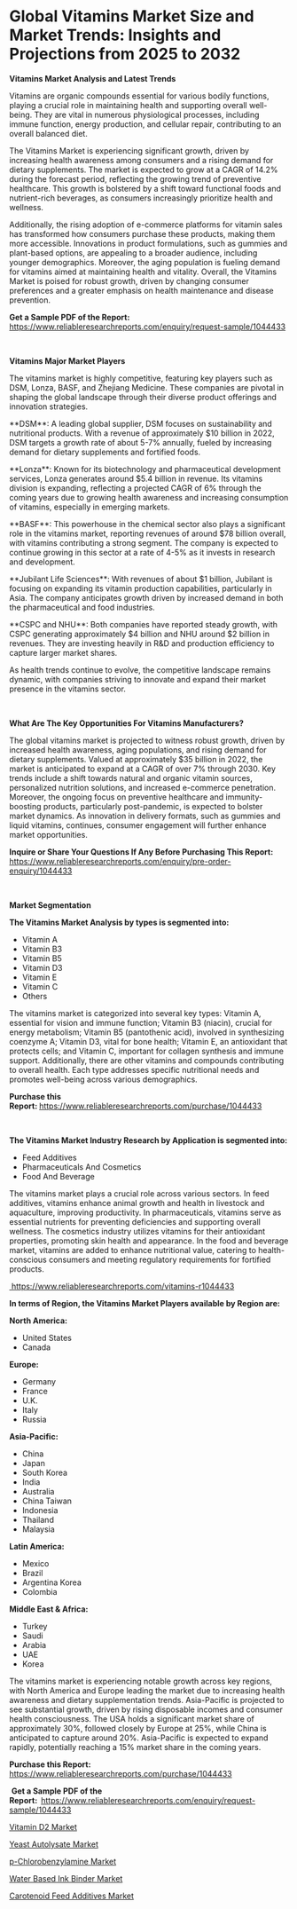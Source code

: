 <p><h1>Global Vitamins Market Size and Market Trends: Insights and Projections from 2025 to 2032</h1></p><p><strong>Vitamins Market Analysis and Latest Trends</strong></p>
<p><p>Vitamins are organic compounds essential for various bodily functions, playing a crucial role in maintaining health and supporting overall well-being. They are vital in numerous physiological processes, including immune function, energy production, and cellular repair, contributing to an overall balanced diet.</p><p>The Vitamins Market is experiencing significant growth, driven by increasing health awareness among consumers and a rising demand for dietary supplements. The market is expected to grow at a CAGR of 14.2% during the forecast period, reflecting the growing trend of preventive healthcare. This growth is bolstered by a shift toward functional foods and nutrient-rich beverages, as consumers increasingly prioritize health and wellness.</p><p>Additionally, the rising adoption of e-commerce platforms for vitamin sales has transformed how consumers purchase these products, making them more accessible. Innovations in product formulations, such as gummies and plant-based options, are appealing to a broader audience, including younger demographics. Moreover, the aging population is fueling demand for vitamins aimed at maintaining health and vitality. Overall, the Vitamins Market is poised for robust growth, driven by changing consumer preferences and a greater emphasis on health maintenance and disease prevention.</p></p>
<p><strong>Get a Sample PDF of the Report:&nbsp;</strong> <a href="https://www.reliableresearchreports.com/enquiry/request-sample/1044433?utm_campaign=118&utm_medium=2&utm_source=Github&utm_content=ia&utm_term=06012025&utm_id=vitamins">https://www.reliableresearchreports.com/enquiry/request-sample/1044433</a></p>
<p>&nbsp;</p>
<p><strong>Vitamins Major Market Players</strong></p>
<p><p>The vitamins market is highly competitive, featuring key players such as DSM, Lonza, BASF, and Zhejiang Medicine. These companies are pivotal in shaping the global landscape through their diverse product offerings and innovation strategies.</p><p>**DSM**: A leading global supplier, DSM focuses on sustainability and nutritional products. With a revenue of approximately $10 billion in 2022, DSM targets a growth rate of about 5-7% annually, fueled by increasing demand for dietary supplements and fortified foods.</p><p>**Lonza**: Known for its biotechnology and pharmaceutical development services, Lonza generates around $5.4 billion in revenue. Its vitamins division is expanding, reflecting a projected CAGR of 6% through the coming years due to growing health awareness and increasing consumption of vitamins, especially in emerging markets.</p><p>**BASF**: This powerhouse in the chemical sector also plays a significant role in the vitamins market, reporting revenues of around $78 billion overall, with vitamins contributing a strong segment. The company is expected to continue growing in this sector at a rate of 4-5% as it invests in research and development.</p><p>**Jubilant Life Sciences**: With revenues of about $1 billion, Jubilant is focusing on expanding its vitamin production capabilities, particularly in Asia. The company anticipates growth driven by increased demand in both the pharmaceutical and food industries.</p><p>**CSPC and NHU**: Both companies have reported steady growth, with CSPC generating approximately $4 billion and NHU around $2 billion in revenues. They are investing heavily in R&D and production efficiency to capture larger market shares.</p><p>As health trends continue to evolve, the competitive landscape remains dynamic, with companies striving to innovate and expand their market presence in the vitamins sector.</p></p>
<p>&nbsp;</p>
<p><strong>What Are The Key Opportunities For Vitamins Manufacturers?</strong></p>
<p><p>The global vitamins market is projected to witness robust growth, driven by increased health awareness, aging populations, and rising demand for dietary supplements. Valued at approximately $35 billion in 2022, the market is anticipated to expand at a CAGR of over 7% through 2030. Key trends include a shift towards natural and organic vitamin sources, personalized nutrition solutions, and increased e-commerce penetration. Moreover, the ongoing focus on preventive healthcare and immunity-boosting products, particularly post-pandemic, is expected to bolster market dynamics. As innovation in delivery formats, such as gummies and liquid vitamins, continues, consumer engagement will further enhance market opportunities.</p></p>
<p><strong>Inquire or Share Your Questions If Any Before Purchasing This Report:</strong> <a href="https://www.reliableresearchreports.com/enquiry/pre-order-enquiry/1044433?utm_campaign=118&utm_medium=2&utm_source=Github&utm_content=ia&utm_term=06012025&utm_id=vitamins">https://www.reliableresearchreports.com/enquiry/pre-order-enquiry/1044433</a></p>
<p>&nbsp;</p>
<p><strong>Market Segmentation</strong></p>
<p><strong>The Vitamins Market Analysis by types is segmented into:</strong></p>
<p><ul><li>Vitamin A</li><li>Vitamin B3</li><li>Vitamin B5</li><li>Vitamin D3</li><li>Vitamin E</li><li>Vitamin C</li><li>Others</li></ul></p>
<p><p>The vitamins market is categorized into several key types: Vitamin A, essential for vision and immune function; Vitamin B3 (niacin), crucial for energy metabolism; Vitamin B5 (pantothenic acid), involved in synthesizing coenzyme A; Vitamin D3, vital for bone health; Vitamin E, an antioxidant that protects cells; and Vitamin C, important for collagen synthesis and immune support. Additionally, there are other vitamins and compounds contributing to overall health. Each type addresses specific nutritional needs and promotes well-being across various demographics.</p></p>
<p><strong>Purchase this Report:&nbsp;</strong><a href="https://www.reliableresearchreports.com/purchase/1044433?utm_campaign=118&utm_medium=2&utm_source=Github&utm_content=ia&utm_term=06012025&utm_id=vitamins">https://www.reliableresearchreports.com/purchase/1044433</a></p>
<p>&nbsp;</p>
<p><strong>The Vitamins Market Industry Research by Application is segmented into:</strong></p>
<p><ul><li>Feed Additives</li><li>Pharmaceuticals And Cosmetics</li><li>Food And Beverage</li></ul></p>
<p><p>The vitamins market plays a crucial role across various sectors. In feed additives, vitamins enhance animal growth and health in livestock and aquaculture, improving productivity. In pharmaceuticals, vitamins serve as essential nutrients for preventing deficiencies and supporting overall wellness. The cosmetics industry utilizes vitamins for their antioxidant properties, promoting skin health and appearance. In the food and beverage market, vitamins are added to enhance nutritional value, catering to health-conscious consumers and meeting regulatory requirements for fortified products.</p></p>
<p><a href="https://www.reliableresearchreports.com/vitamins-r1044433?utm_campaign=118&utm_medium=2&utm_source=Github&utm_content=ia&utm_term=06012025&utm_id=vitamins">&nbsp;https://www.reliableresearchreports.com/vitamins-r1044433</a></p>
<p><strong>In terms of Region, the Vitamins Market Players available by Region are:</strong></p>
<p>
    <p> <strong> North America: </strong>
        <ul>
            <li>United States</li>
            <li>Canada</li>
        </ul>
        </p> 
    <p> <strong> Europe: </strong>
        <ul>
            <li>Germany</li>
            <li>France</li>
            <li>U.K.</li>
            <li>Italy</li>
            <li>Russia</li>
        </ul>
        </p> 
    <p> <strong> Asia-Pacific: </strong>
        <ul>
            <li>China</li>
            <li>Japan</li>
            <li>South Korea</li>
            <li>India</li>
            <li>Australia</li>
            <li>China Taiwan</li>
            <li>Indonesia</li>
            <li>Thailand</li>
            <li>Malaysia</li>
        </ul>
        </p> 
    <p> <strong> Latin America: </strong>
        <ul>
            <li>Mexico</li>
            <li>Brazil</li>
            <li>Argentina Korea</li>
            <li>Colombia</li>
        </ul>
        </p> 
    <p> <strong> Middle East & Africa: </strong>
        <ul>
            <li>Turkey</li>
            <li>Saudi</li>
            <li>Arabia</li>
            <li>UAE</li>
            <li>Korea</li>
        </ul>
    </p>
    </p>
<p><p>The vitamins market is experiencing notable growth across key regions, with North America and Europe leading the market due to increasing health awareness and dietary supplementation trends. Asia-Pacific is projected to see substantial growth, driven by rising disposable incomes and consumer health consciousness. The USA holds a significant market share of approximately 30%, followed closely by Europe at 25%, while China is anticipated to capture around 20%. Asia-Pacific is expected to expand rapidly, potentially reaching a 15% market share in the coming years.</p></p>
<p><strong>Purchase this Report: </strong><a href="https://www.reliableresearchreports.com/purchase/1044433?utm_campaign=118&utm_medium=2&utm_source=Github&utm_content=ia&utm_term=06012025&utm_id=vitamins">https://www.reliableresearchreports.com/purchase/1044433</a></p>
<p>&nbsp;<strong>Get a Sample PDF of the Report:&nbsp;&nbsp;</strong><a href="https://www.reliableresearchreports.com/enquiry/request-sample/1044433?utm_campaign=118&utm_medium=2&utm_source=Github&utm_content=ia&utm_term=06012025&utm_id=vitamins">https://www.reliableresearchreports.com/enquiry/request-sample/1044433</a></p>
<p><strong></strong></p>
<p><p><a href="https://github.com/tasiahtahathorn/Market-Research-Report-List-1/blob/main/vitamin-d2-market.md?utm_campaign=118&utm_medium=2&utm_source=Github&utm_content=ia&utm_term=06012025&utm_id=vitamins">Vitamin D2 Market</a></p><p><a href="https://github.com/tambraunrue691969/Market-Research-Report-List-1/blob/main/yeast-autolysate-market.md?utm_campaign=118&utm_medium=2&utm_source=Github&utm_content=ia&utm_term=06012025&utm_id=vitamins">Yeast Autolysate Market</a></p><p><a href="https://github.com/tona7vba/Market-Research-Report-List-1/blob/main/p-chlorobenzylamine-market.md?utm_campaign=118&utm_medium=2&utm_source=Github&utm_content=ia&utm_term=06012025&utm_id=vitamins">p-Chlorobenzylamine Market</a></p><p><a href="https://github.com/jeastefanowicz7816/Market-Research-Report-List-1/blob/main/water-based-ink-binder-market.md?utm_campaign=118&utm_medium=2&utm_source=Github&utm_content=ia&utm_term=06012025&utm_id=vitamins">Water Based Ink Binder Market</a></p><p><a href="https://github.com/oslieselotte2192/Market-Research-Report-List-1/blob/main/carotenoid-feed-additives-market.md?utm_campaign=118&utm_medium=2&utm_source=Github&utm_content=ia&utm_term=06012025&utm_id=vitamins">Carotenoid Feed Additives Market</a></p></p>